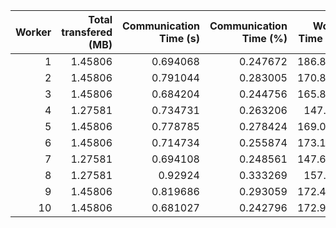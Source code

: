 |   Worker |   Total transfered (MB) |   Communication Time (s) |   Communication Time (%) |   Work Time (s) |   Work Time (%) |   Other Time (s) |   Other Time (%) |
|---------:|------------------------:|-------------------------:|-------------------------:|----------------:|----------------:|-----------------:|-----------------:|
|        1 |                 1.45806 |                 0.694068 |                 0.247672 |         186.881 |         66.6869 |          92.6614 |          33.0654 |
|        2 |                 1.45806 |                 0.791044 |                 0.283005 |         170.848 |         61.1227 |         107.877  |          38.5943 |
|        3 |                 1.45806 |                 0.684204 |                 0.244756 |         165.861 |         59.3325 |         113      |          40.4227 |
|        4 |                 1.27581 |                 0.734731 |                 0.263206 |         147.15  |         52.714  |         131.263  |          47.0228 |
|        5 |                 1.45806 |                 0.778785 |                 0.278424 |         169.006 |         60.4217 |         109.926  |          39.2999 |
|        6 |                 1.45806 |                 0.714734 |                 0.255874 |         173.139 |         61.9834 |         105.477  |          37.7607 |
|        7 |                 1.27581 |                 0.694108 |                 0.248561 |         147.632 |         52.8674 |         130.924  |          46.884  |
|        8 |                 1.27581 |                 0.92924  |                 0.333269 |         157.79  |         56.5907 |         120.107  |          43.076  |
|        9 |                 1.45806 |                 0.819686 |                 0.293059 |         172.484 |         61.6675 |         106.396  |          38.0395 |
|       10 |                 1.45806 |                 0.681027 |                 0.242796 |         172.963 |         61.6637 |         106.85   |          38.0935 |